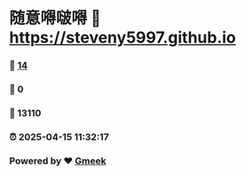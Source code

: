 # 随意嘚啵嘚 :link: https://steveny5997.github.io 
### :page_facing_up: [14](https://steveny5997.github.io/tag.html) 
### :speech_balloon: 0 
### :hibiscus: 13110 
### :alarm_clock: 2025-04-15 11:32:17 
### Powered by :heart: [Gmeek](https://github.com/Meekdai/Gmeek)
